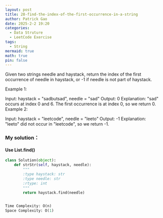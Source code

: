 ```yaml
---
layout: post
title: 28-find-the-index-of-the-first-occurrence-in-a-string
author: Patrick Gao
date: 2025-2-2 19:20
categories:
  - Data Struture
  - LeetCode Exercise
tags:
  - String
mermaid: true
math: true
pin: false
---
```

Given two strings needle and haystack, return the index of the first occurrence of needle in haystack, or -1 if needle is not part of haystack.

 

Example 1:

Input: haystack = "sadbutsad", needle = "sad"
Output: 0
Explanation: "sad" occurs at index 0 and 6.
The first occurrence is at index 0, so we return 0.
Example 2:

Input: haystack = "leetcode", needle = "leeto"
Output: -1
Explanation: "leeto" did not occur in "leetcode", so we return -1.




### My solution：
#### Use List.find()
```python
class Solution(object):
    def strStr(self, haystack, needle):
        """
        :type haystack: str
        :type needle: str
        :rtype: int
        """
        return haystack.find(needle)
        

Time Complexity: O(n)
Space Complexity: O(1)
